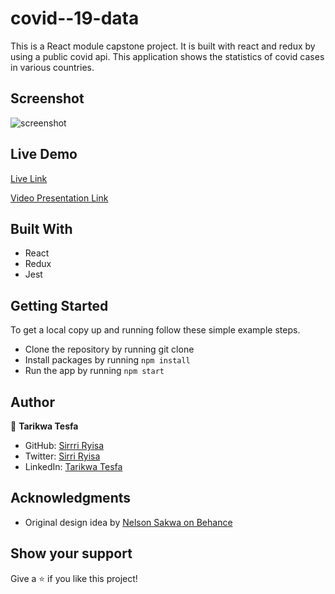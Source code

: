 # covid--19-data

This is a React module capstone project. It is built with react and redux by using a public covid api.
This application shows the statistics of covid cases in various countries.
## Screenshot

![screenshot]()

## Live Demo

[Live Link]()

[Video Presentation Link]()

## Built With

- React
- Redux
- Jest

## Getting Started

To get a local copy up and running follow these simple example steps.

- Clone the repository by running git clone
- Install packages by running `npm install`
- Run the app by running `npm start`

## Author

👤 **Tarikwa Tesfa**

- GitHub: [Sirrri Ryisa](https://github.com/SirriRyisa)
- Twitter: [Sirri Ryisa](https://twitter.com/n_ryisa)
- LinkedIn: [Tarikwa Tesfa](https://www.linkedin.com/in/sirri-ngwa-ryisa/)

## Acknowledgments

- Original design idea by [Nelson Sakwa on Behance](https://www.behance.net/sakwadesignstudio)

## Show your support

Give a ⭐ if you like this project!
